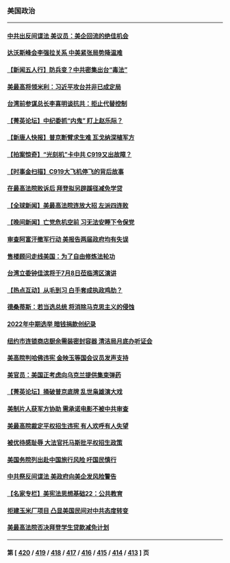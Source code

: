 ### 美国政治
---
#### [中共出反间谍法 美议员：美企回流的绝佳机会](../../pages/ncid1078159/n14026794.md) 
#### [达沃斯峰会李强拉关系 中美紧张局势降温难](../../pages/ncid1078159/n14026577.md) 
#### [【新闻五人行】防兵变？中共密集出台“毒法”](../../pages/ncid1078159/n14026427.md) 
#### [美最高将领米利：习近平攻台并非已成定局](../../pages/ncid1078159/n14026362.md) 
#### [台湾前参谋总长李喜明谈抗共：拒止代替控制](../../pages/ncid1078159/n14026531.md) 
#### [【菁英论坛】中纪委抓“内鬼” 盯上赵乐际？](../../pages/ncid1078159/n14026480.md) 
#### [【新唐人快报】普京断臂求生难 瓦戈纳深植军方](../../pages/ncid1078159/n14026462.md) 
#### [【拍案惊奇】“光刻机”卡中共 C919又出故障？](../../pages/ncid1078159/n14026333.md) 
#### [【时事金扫描】C919大飞机停飞的背后故事](../../pages/ncid1078159/n14026421.md) 
#### [在最高法院败诉后 拜登拟另辟蹊径减免学贷](../../pages/ncid1078159/n14026328.md) 
#### [【全球新闻】美最高法院连放大招 左派四连败](../../pages/ncid1078159/n14026225.md) 
#### [【晚间新闻】亡党危机空前 习无法安睡下令保党](../../pages/ncid1078159/n14026224.md) 
#### [审查阿富汗撤军行动 美报告两届政府均有失误](../../pages/ncid1078159/n14026166.md) 
#### [售楼顾问走线美国：为了自由修炼法轮功](../../pages/ncid1078159/n14026226.md) 
#### [台湾立委钟佳滨将于7月8日莅临湾区演讲](../../pages/ncid1078159/n14026119.md) 
#### [【热点互动】从毛到习 白手套成执政鸡肋？](../../pages/ncid1078159/n14025978.md) 
#### [德桑蒂斯：若当选总统 将消除马克思主义的侵蚀](../../pages/ncid1078159/n14025992.md) 
#### [2022年中期选举 暗钱捐款创纪录](../../pages/ncid1078159/n14026104.md) 
#### [纽约市连锁商店厨余需装密封容器 清洁局月底办听证会](../../pages/ncid1078159/n14026082.md) 
#### [美高院判哈佛违宪 金映玉等国会议员发声支持](../../pages/ncid1078159/n14026034.md) 
#### [美官员：美国正考虑向乌克兰提供集束弹药](../../pages/ncid1078159/n14025934.md) 
#### [【菁英论坛】捅破普京底牌 乱世枭雄演大戏](../../pages/ncid1078159/n14025962.md) 
#### [美制片人获军方协助 需承诺电影不被中共审查](../../pages/ncid1078159/n14025928.md) 
#### [美最高院裁定平权招生违宪 有人欢呼有人失望](../../pages/ncid1078159/n14025823.md) 
#### [被优待感耻辱 大法官托马斯批平权招生政策](../../pages/ncid1078159/n14025882.md) 
#### [美国务院列出赴中国旅行风险 吁国民慎行](../../pages/ncid1078159/n14025913.md) 
#### [中共祭反间谍法 美政府向美企发风险警告](../../pages/ncid1078159/n14025902.md) 
#### [【名家专栏】美宪法思想基础22：公共教育](../../pages/ncid1078159/n14025710.md) 
#### [拒建玉米厂项目 凸显美国民间对中共态度转变](../../pages/ncid1078159/n14025835.md) 
#### [美最高法院否决拜登学生贷款减免计划](../../pages/ncid1078159/n14025847.md) 

---
#### 第 [ [420](./420.md) / [419](./419.md) / [418](./418.md) / [417](./417.md) / [416](./416.md) / [415](./415.md) / [414](./414.md) / [413](./413.md) ] 页
